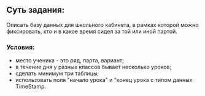 ## Суть задания: 

Описать базу данных для школьного кабинета, в рамках которой можно фиксировать, кто и в какое время сидел за той или иной партой. 

### Условия: 
- место ученика - это ряд, парта, вариант;
- в течение дня у разных классов бывает несколько уроков;
- сделать минимум три таблицы;
- использовать поля "начало урока" и "конец урока с типом данных TimeStamp.
